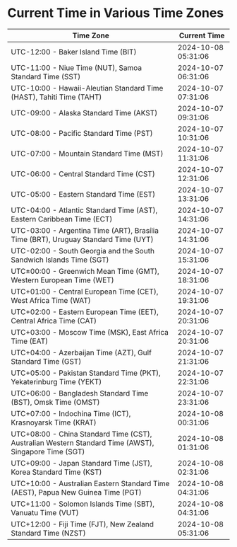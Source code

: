 # Current Time in Various Time Zones

| Time Zone | Current Time |
|-----------|--------------|
| UTC-12:00 - Baker Island Time (BIT) | 2024-10-08 05:31:06 |
| UTC-11:00 - Niue Time (NUT), Samoa Standard Time (SST) | 2024-10-07 06:31:06 |
| UTC-10:00 - Hawaii-Aleutian Standard Time (HAST), Tahiti Time (TAHT) | 2024-10-07 07:31:06 |
| UTC-09:00 - Alaska Standard Time (AKST) | 2024-10-07 09:31:06 |
| UTC-08:00 - Pacific Standard Time (PST) | 2024-10-07 10:31:06 |
| UTC-07:00 - Mountain Standard Time (MST) | 2024-10-07 11:31:06 |
| UTC-06:00 - Central Standard Time (CST) | 2024-10-07 12:31:06 |
| UTC-05:00 - Eastern Standard Time (EST) | 2024-10-07 13:31:06 |
| UTC-04:00 - Atlantic Standard Time (AST), Eastern Caribbean Time (ECT) | 2024-10-07 14:31:06 |
| UTC-03:00 - Argentina Time (ART), Brasília Time (BRT), Uruguay Standard Time (UYT) | 2024-10-07 14:31:06 |
| UTC-02:00 - South Georgia and the South Sandwich Islands Time (SGT) | 2024-10-07 15:31:06 |
| UTC±00:00 - Greenwich Mean Time (GMT), Western European Time (WET) | 2024-10-07 18:31:06 |
| UTC+01:00 - Central European Time (CET), West Africa Time (WAT) | 2024-10-07 19:31:06 |
| UTC+02:00 - Eastern European Time (EET), Central Africa Time (CAT) | 2024-10-07 20:31:06 |
| UTC+03:00 - Moscow Time (MSK), East Africa Time (EAT) | 2024-10-07 20:31:06 |
| UTC+04:00 - Azerbaijan Time (AZT), Gulf Standard Time (GST) | 2024-10-07 21:31:06 |
| UTC+05:00 - Pakistan Standard Time (PKT), Yekaterinburg Time (YEKT) | 2024-10-07 22:31:06 |
| UTC+06:00 - Bangladesh Standard Time (BST), Omsk Time (OMST) | 2024-10-07 23:31:06 |
| UTC+07:00 - Indochina Time (ICT), Krasnoyarsk Time (KRAT) | 2024-10-08 00:31:06 |
| UTC+08:00 - China Standard Time (CST), Australian Western Standard Time (AWST), Singapore Time (SGT) | 2024-10-08 01:31:06 |
| UTC+09:00 - Japan Standard Time (JST), Korea Standard Time (KST) | 2024-10-08 02:31:06 |
| UTC+10:00 - Australian Eastern Standard Time (AEST), Papua New Guinea Time (PGT) | 2024-10-08 04:31:06 |
| UTC+11:00 - Solomon Islands Time (SBT), Vanuatu Time (VUT) | 2024-10-08 04:31:06 |
| UTC+12:00 - Fiji Time (FJT), New Zealand Standard Time (NZST) | 2024-10-08 05:31:06 |

